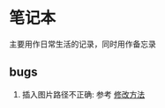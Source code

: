 # 笔记本
主要用作日常生活的记录，同时用作备忘录


## bugs
1. 插入图片路径不正确: 参考 [修改方法](https://www.cnblogs.com/BNTang/articles/16583413.html)
